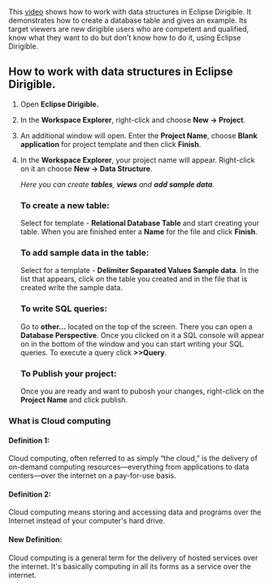 
This [video](https://youtu.be/GwzxjBAhy_4?list=PLNKd01MEkVeKf74MdK5cUzgQKiiTyarkG)
shows how to work with data structures in Eclipse Dirigible. It demonstrates how to create a database table and gives an example. Its target viewers are new dirigible users who are competent and qualified, know what they want to do but don't know how to do it, using Eclipse Dirigible.


## How to work with data structures in Eclipse Dirigible.

1. Open **Eclipse Dirigible.**
2. In the **Workspace Explorer**, right-click and choose **New -> Project**.
3. An additional window will open. Enter the **Project Name**, choose **Blank application** for project template and then click **Finish**.
4. In the **Workspace Explorer**, your project name will appear. Right-click on it an choose **New -> Data Structure**.

	_Here you can create **tables**, **views** and **add sample data**._

	### To create a new table:
	Select for template - **Relational Database Table** and start creating your table. When you are finished enter a **Name** for the file and click **Finish**.

	### To add sample data in the table:
	Select for a template - **Delimiter Separated Values Sample data**. In the list that appears, click on the table you created and in the file that is created write the sample data.
    
	### To write SQL queries:
    Go to **other...** located on the top of the screen. There you can open a **Database Perspective**. Once you clicked on it a SQL console will appear on in the bottom of the window and you can start writing your SQL queries. To execute a query click **>>Query**.
    
	### To Publish your project:
    Once you are ready and want to pubosh your changes, right-click on the **Project Name** and click publish.


### What is Cloud computing

#### **Definition 1:**
  Cloud computing, often referred to as simply “the cloud,” is the delivery of on-demand computing resources—everything from applications to data centers—over the internet on a pay-for-use basis.

#### **Definition 2:**
  Cloud computing means storing and accessing data and programs over the Internet instead of your computer's hard drive.

#### **New Definition:**
  Cloud computing is a general term for the delivery of hosted services over the internet. It's basically computing in all its forms as a service over the internet.
